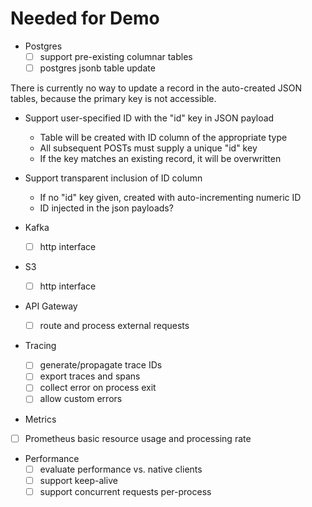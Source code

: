 # Needed for Demo

- Postgres
  - [ ] support pre-existing columnar tables
  - [ ] postgres jsonb table update

There is currently no way to update a record in the auto-created JSON tables,
because the primary key is not accessible.

- Support user-specified ID with the "id" key in JSON payload
  - Table will be created with ID column of the appropriate type
  - All subsequent POSTs must supply a unique "id" key
  - If the key matches an existing record, it will be overwritten
- Support transparent inclusion of ID column
  - If no "id" key given, created with auto-incrementing numeric ID
  - ID injected in the json payloads?

- Kafka
  - [ ] http interface

- S3
  - [ ] http interface

- API Gateway
  - [ ] route and process external requests

- Tracing
  - [ ] generate/propagate trace IDs
  - [ ] export traces and spans
  - [ ] collect error on process exit
  - [ ] allow custom errors

- Metrics
 - [ ] Prometheus basic resource usage and processing rate

- Performance
  - [ ] evaluate performance vs. native clients
  - [ ] support keep-alive
  - [ ] support concurrent requests per-process
